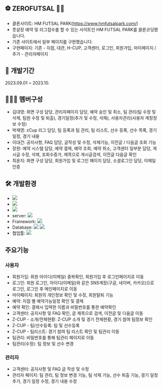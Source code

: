 ## ⚽ ZEROFUTSAL 🏃‍♂️
- 클론사이트: HM FUTSAL PARK(https://www.hmfutsalpark.com/)
- 풋살장 예약 및 리그접수를 할 수 있는 사이트인 HM FUTSAL PARK를 클론코딩했습니다.
- 기존 사이트에서 일부 페이지를 구현했습니다.
- 구현페이지: 기존 - 지점, 대관, H-CUP, 고객센터, 로그인, 회원가입, 마이페이지 / 추가 - 관리자페이지

## 📆 개발기간
2023.09.01 ~ 2023.10.

## 👨‍👩‍👧 멤버구성
- 김대영: 화면 구성 담당, 관리자페이지 담당, 예약 승인 및 취소, 팀 관리(팀 수정 및 삭제, 팀원 수정 및 퇴출), 경기일정(추가 및 수정, 삭제), 사용자관리(사용자 계정정보 수정)
- 박재영: zCup 리그 담당, 팀 등록과 팀 관리, 팀 리스트, 선수 등록, 선수 목록, 경기 일정, 경기 내용
- 이대건: 공지사항, FAQ 담당, 글작성 및 수정, 삭제기능, 이전글 / 다음글 조회 기능
- 장원: 예약 시스템 담당, 예약 결제, 예약 조회, 예약 취소, 고객센터 일부분 담당, 게시글 수정, 삭제, 조회수증가, 제목으로 게시글검색, 이전글 다음글 확인
- 최윤지: 화면 구성 담당, 회원가입 및 로그인 페이지 담당, 소셜로그인 담당, 이메일 인증

## 🛠 개발환경
- <img src="https://img.shields.io/badge/windows 10-0078D6?style=flat&logo=Windows Chrome&logoColor=white"/>
- <img src="https://img.shields.io/badge/Google Chrome-4285F4?style=flat&logo=Google Chrome&logoColor=white"/>
- <img src="https://img.shields.io/badge/java11-222324?style=flat&logoColor=white"/>
- server: <img src="https://img.shields.io/badge/apache tomcat-9.0-2C2255?style=flat&logo=Apache Tomcat&logoColor=white"/>
- Framework: <img src="https://img.shields.io/badge/Spring Framework-green?style=flat&logo=Spring Framework&logoColor=white"/>
- Database: <img src="https://img.shields.io/badge/MySQL 8.0.33-4479A1?style=flat&logo=MySQL&logoColor=white"/> <img src="https://img.shields.io/badge/HeidiSQL-1B72BE?style=flat&logoColor=white"/>
- 협업툴: <img src="https://img.shields.io/badge/GitHub-181717?style=flat&logo=GitHub&logoColor=white"/>

## 주요기능
### 사용자
- 회원가입: 회원 아이디(이메일) 중복확인, 회원가입 후 로그인페이지로 이동
- 로그인: 회원 로그인, 아이디(이메일)와 같은 SNS계정(구글, 네이버, 카카오)으로 로그인, 로그인 후 메인페이지로 이동
- 마이페이지: 회원의 개인정보 확인 및 수정, 회원탈퇴 기능
- 예약: 지점 별 예약가능일정 확인 및 결제
- 예약 확인: 결제시 입력한 이름과 비밀번호를 통한 예약확인
- 고객센터: 공지사항 및 FAQ 확인, 글 제목으로 검색, 이전글 및 다음글 이동
- Z-CUP - 소개/전체현황: Z-CUP 소개 및 경기 전체현황, 경기 참여 팀정보 확인
- Z-CUP - 팀/선수등록: 팀 및 선수등록
- Z-CUP - 팀리스트: 경기 참여 팀 리스트 확인 및 팀관리 이동
- 팀관리: 비밀번호를 통해 팀관리 페이지로 이동
- 팀관리(수정): 팀 정보 및 선수 변경


### 관리자
- 고객센터: 공지사항 및 FAQ 글 작성 및 수정
-  관리자 페이지: 팀 관리, 팀 정보 변경 기능, 팀 삭제 기능, 선수 퇴출 기능, 경기 일정 추가, 경기 일정 수정, 경기 내용 수정
